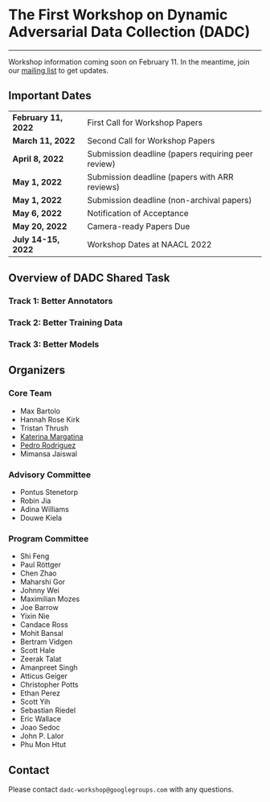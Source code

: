 # The First Workshop on Dynamic Adversarial Data Collection (DADC)
-----------------------------------------------------------------------------

Workshop information coming soon on February 11. In the meantime, join our [mailing list](https://groups.google.com/u/0/g/dadc-workshop) to get updates.

## Important Dates

|                                 |                                                                   |
|:--------------------------------|:------------------------------------------------------------------|
| **February 11, 2022**          | First Call for Workshop Papers                                             |
| **March 11, 2022**           | Second Call for Workshop Papers                                               |
| **April 8, 2022**           | Submission deadline (papers requiring peer review) |
| **May 1, 2022**           | Submission deadline (papers with ARR reviews) |
| **May 1, 2022**           | Submission deadline (non-archival papers) |
| **May 6, 2022**           | Notification of Acceptance                 |
| **May 20, 2022** | Camera-ready Papers Due |
| **July 14-15, 2022** | Workshop Dates at NAACL 2022 |


## Overview of DADC Shared Task


### Track 1: Better Annotators

### Track 2: Better Training Data

### Track 3: Better Models


## Organizers


### Core Team

* Max Bartolo
* Hannah Rose Kirk
* Tristan Thrush
* [Katerina Margatina](https://katerinamargatina.github.io/)
* [Pedro Rodriguez](https://www.pedro.ai)
* Mimansa Jaiswal

### Advisory Committee

* Pontus Stenetorp
* Robin Jia
* Adina Williams
* Douwe Kiela

### Program Committee

* Shi Feng
* Paul Röttger
* Chen Zhao
* Maharshi Gor
* Johnny Wei
* Maximilian Mozes
* Joe Barrow
* Yixin Nie
* Candace Ross
* Mohit Bansal
* Bertram Vidgen
* Scott Hale
* Zeerak Talat
* Amanpreet Singh
* Atticus Geiger
* Christopher Potts
* Ethan Perez
* Scott Yih
* Sebastian Riedel
* Eric Wallace
* Joao Sedoc
* John P. Lalor
* Phu Mon Htut

## Contact

Please contact `dadc-workshop@googlegroups.com` with any questions.
